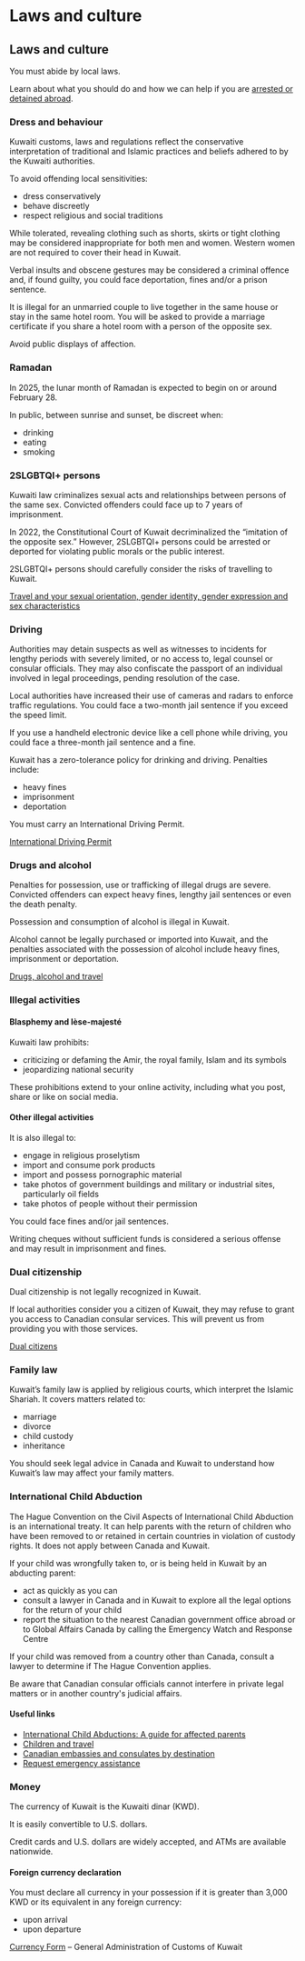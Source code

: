 # Laws and culture

## Laws and culture

You must abide by local laws.

Learn about what you should do and how we can help if you are [arrested or detained abroad](http://travel.gc.ca/assistance/emergency-info/arrest-detention).

### Dress and behaviour

Kuwaiti customs, laws and regulations reflect the conservative interpretation of traditional and Islamic practices and beliefs adhered to by the Kuwaiti authorities.

To avoid offending local sensitivities:

* dress conservatively
* behave discreetly
* respect religious and social traditions

While tolerated, revealing clothing such as shorts, skirts or tight clothing may be considered inappropriate for both men and women. Western women are not required to cover their head in Kuwait.

Verbal insults and obscene gestures may be considered a criminal offence and, if found guilty, you could face deportation, fines and/or a prison sentence.

It is illegal for an unmarried couple to live together in the same house or stay in the same hotel room. You will be asked to provide a marriage certificate if you share a hotel room with a person of the opposite sex.

Avoid public displays of affection.

### Ramadan

In 2025, the lunar month of Ramadan is expected to begin on or around February 28.

In public, between sunrise and sunset, be discreet when:

* drinking
* eating
* smoking

### 2SLGBTQI+ persons

Kuwaiti law criminalizes sexual acts and relationships between persons of the same sex. Convicted offenders could face up to 7 years of imprisonment.

In 2022, the Constitutional Court of Kuwait decriminalized the “imitation of the opposite sex.” However, 2SLGBTQI+ persons could be arrested or deported for violating public morals or the public interest.

2SLGBTQI+ persons should carefully consider the risks of travelling to Kuwait.

[Travel and your sexual orientation, gender identity, gender expression and sex characteristics](https://travel.gc.ca/travelling/health-safety/lgbt-travel)

### Driving

Authorities may detain suspects as well as witnesses to incidents for lengthy periods with severely limited, or no access to, legal counsel or consular officials. They may also confiscate the passport of an individual involved in legal proceedings, pending resolution of the case.

Local authorities have increased their use of cameras and radars to enforce traffic regulations. You could face a two-month jail sentence if you exceed the speed limit.

If you use a handheld electronic device like a cell phone while driving, you could face a three-month jail sentence and a fine.

Kuwait has a zero-tolerance policy for drinking and driving. Penalties include:

* heavy fines
* imprisonment
* deportation

You must carry an International Driving Permit.

[International Driving Permit](https://travel.gc.ca/travelling/documents/international-driving-permit)

### Drugs and alcohol

Penalties for possession, use or trafficking of illegal drugs are severe. Convicted offenders can expect heavy fines, lengthy jail sentences or even the death penalty.

Possession and consumption of alcohol is illegal in Kuwait.

Alcohol cannot be legally purchased or imported into Kuwait, and the penalties associated with the possession of alcohol include heavy fines, imprisonment or deportation.

[Drugs, alcohol and travel](https://travel.gc.ca/travelling/health-safety/drugs)

### Illegal activities

#### Blasphemy and lèse-majesté

Kuwaiti law prohibits:

* criticizing or defaming the Amir, the royal family, Islam and its symbols
* jeopardizing national security

These prohibitions extend to your online activity, including what you post, share or like on social media.

#### Other illegal activities

It is also illegal to:

* engage in religious proselytism
* import and consume pork products
* import and possess pornographic material
* take photos of government buildings and military or industrial sites, particularly oil fields
* take photos of people without their permission

You could face fines and/or jail sentences.

Writing cheques without sufficient funds is considered a serious offense and may result in imprisonment and fines.

### Dual citizenship

Dual citizenship is not legally recognized in Kuwait.

If local authorities consider you a citizen of Kuwait, they may refuse to grant you access to Canadian consular services. This will prevent us from providing you with those services.

[Dual citizens](https://travel.gc.ca/travelling/documents/dual-citizenship)

### Family law

Kuwait’s family law is applied by religious courts, which interpret the Islamic Shariah. It covers matters related to:

* marriage
* divorce
* child custody
* inheritance

You should seek legal advice in Canada and Kuwait to understand how Kuwait’s law may affect your family matters.

### International Child Abduction

The Hague Convention on the Civil Aspects of International Child Abduction is an international treaty. It can help parents with the return of children who have been removed to or retained in certain countries in violation of custody rights. It does not apply between Canada and Kuwait.

If your child was wrongfully taken to, or is being held in Kuwait by an abducting parent:

* act as quickly as you can
* consult a lawyer in Canada and in Kuwait to explore all the legal options for the return of your child
* report the situation to the nearest Canadian government office abroad or to Global Affairs Canada by calling the Emergency Watch and Response Centre

If your child was removed from a country other than Canada, consult a lawyer to determine if The Hague Convention applies.

Be aware that Canadian consular officials cannot interfere in private legal matters or in another country's judicial affairs.

#### Useful links

* [International Child Abductions: A guide for affected parents](https://travel.gc.ca/travelling/publications/international-child-abductions)
* [Children and travel](https://travel.gc.ca/travelling/children)
* [Canadian embassies and consulates by destination](https://travel.gc.ca/assistance/embassies-consulates)
* [Request emergency assistance](https://travel.gc.ca/assistance/emergency-assistance)

### Money

The currency of Kuwait is the Kuwaiti dinar (KWD).

It is easily convertible to U.S. dollars.

Credit cards and U.S. dollars are widely accepted, and ATMs are available nationwide.

#### Foreign currency declaration

You must declare all currency in your possession if it is greater than 3,000 KWD or its equivalent in any foreign currency:

* upon arrival
* upon departure

[Currency Form](https://www.customs.gov.kw/currency) – General Administration of Customs of Kuwait